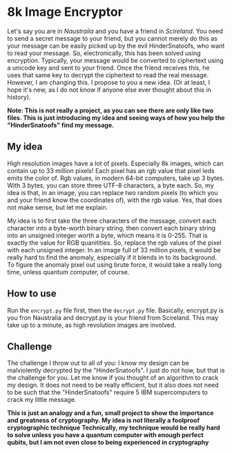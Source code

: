 # 8k Image Encryptor

Let's say you are in _Naustralia_ and you have a friend in _Scireland_. You need to send a secret message to your friend, but you cannot merely do this as your message can be easily picked up by the evil HinderSnatoofs, who want to read your message. So, electronically, this has been solved using encryption. Typically, your message would be converted to ciphertext using a unicode key and sent to your friend. Once the friend receives this, he uses that same key to decrypt the ciphertext to read the real message. However, I am changing this. I propose to you a new idea. (Or at least, I hope it's new, as I do not know if anyone else ever thought about this in history).

**Note: This is not really a project, as you can see there are only like two files. This is just introducing my idea and seeing ways of how you help the "HinderSnatoofs" find my message.**

## My idea
High resolution images have a lot of pixels. Especially 8k images, which can contain up to 33 million pixels! Each pixel has an rgb value that pixel leds emits the color of. Rgb values, in modern 64-bit computers, take up 3 bytes. With 3 bytes, you can store three UTF-8 characters, a byte each. So, my idea is that, in an image, you can replace two random pixels (to which you and your friend know the coordinates of), with the rgb value. Yes, that does not make sense, but let me explain.

My idea is to first take the three characters of the message, convert each character into a byte-worth binary string, then convert each binary string into an unsigned integer worth a byte, which means it is 0-255. That is exactly the value for RGB quanitities. So, replace the rgb values of the pixel with each unsigned integer. In an image full of 33 million pixels, it would be really hard to find the anomaly, especially if it blends in to its background. To figure the anomaly pixel out using brute force, it would take a really long time, unless quantum computer, of course.

## How to use
Run the `encrypt.py` file first, then the `decrypt.py` file. Basically, encrypt.py is you fron Naustralia and decrypt.py is your friend from Scireland. This may take up to a minute, as high revolution images are involved.

## Challenge
The challenge I throw out to all of you: I know my design can be malviolently decrypted by the "HinderSnatoofs". I just do not how, but that is the challenge for you. Let me know if you thought of an algorithm to crack my design. It does not need to be really efficient, but it also does not need to be such that the "HinderSnatoofs" require 5 IBM supercomputers to crack my little message.

**This is just an analogy and a fun, small project to show the importance and greatness of cryptography. My idea is not literally a foolproof cryptographic technique**
**Technically, my technique would be really hard to solve unless you have a quantum computer with enough perfect qubits, but I am not even close to being experienced in cryptography**
